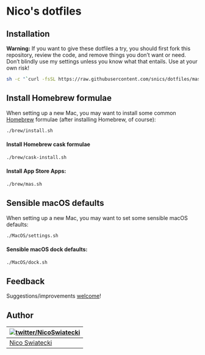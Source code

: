 # Nico's dotfiles

## Installation

**Warning:** If you want to give these dotfiles a try, you should first fork this repository, review the code, and remove things you don’t want or need. Don’t blindly use my settings unless you know what that entails. Use at your own risk!

````bash
sh -c "`curl -fsSL https://raw.githubusercontent.com/snics/dotfiles/master/install.sh`"
````
## Install Homebrew formulae
When setting up a new Mac, you may want to install some common [Homebrew](https://brew.sh/) formulae (after installing Homebrew, of course):

```bash
./brew/install.sh
```

#### Install Homebrew cask formulae

```bash
./brew/cask-install.sh
```

#### Install App Store Apps:
```bash
./brew/mas.sh
```

## Sensible macOS defaults

When setting up a new Mac, you may want to set some sensible macOS defaults:
```bash
./MacOS/settings.sh
```

#### Sensible macOS dock defaults:

```bash
./MacOS/dock.sh
```

## Feedback

Suggestions/improvements
[welcome](https://github.com/snics/dotfiles/issues)!

## Author

| [![twitter/NicoSwiatecki](http://gravatar.com/avatar/23a38342df4d30085f1bbe71058cc89b?s=70)](http://twitter.com/NicoSwiatecki "Follow @NicoSwiatecki on Twitter") |
|---|
| [Nico Swiatecki](https://swiatecki.io/) |
